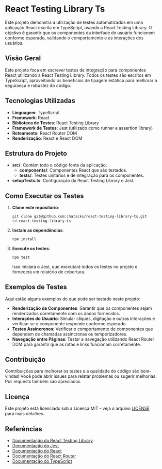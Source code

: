 # React Testing Library Ts

Este projeto demonstra a utilização de testes automatizados em uma aplicação React escrita em TypeScript, usando a React Testing Library. O objetivo é garantir que os componentes da interface do usuário funcionem conforme esperado, validando o comportamento e as interações dos usuários.

## Visão Geral

Este projeto foca em escrever testes de integração para componentes React utilizando a React Testing Library. Todos os testes são escritos em TypeScript, aproveitando os benefícios de tipagem estática para melhorar a segurança e robustez do código.

## Tecnologias Utilizadas

- **Linguagem**: TypeScript
- **Framework**: React
- **Biblioteca de Testes**: React Testing Library
- **Framework de Testes**: Jest (utilizado como runner e assertion library)
- **Roteamento**: React Router DOM
- **Renderização**: React e React DOM

## Estrutura do Projeto

- **src/**: Contém todo o código fonte da aplicação.
  - **components/**: Componentes React que são testados.
  - **tests/**: Testes unitários e de integração para os componentes.
- **setupTests.ts**: Configuração da React Testing Library e Jest.

## Como Executar os Testes

1. **Clone este repositório**:

   ```bash
   git clone git@github.com:chatacks/react-testing-library-ts.git
   cd react-testing-library-ts
   ```

2. **Instale as dependências**:

   ```bash
   npm install
   ```

3. **Execute os testes**:

   ```bash
   npm test
   ```

   Isso iniciará o Jest, que executará todos os testes no projeto e fornecerá um relatório de cobertura.

## Exemplos de Testes

Aqui estão alguns exemplos do que pode ser testado neste projeto:

- **Renderização de Componentes**: Garantir que os componentes sejam renderizados corretamente com os dados fornecidos.
- **Interações do Usuário**: Simular cliques, digitação e outras interações e verificar se o componente responde conforme esperado.
- **Testes Assíncronos**: Verificar o comportamento de componentes que dependem de chamadas assíncronas ou temporizadores.
- **Navegação entre Páginas**: Testar a navegação utilizando React Router DOM para garantir que as rotas e links funcionam corretamente.

## Contribuição

Contribuições para melhorar os testes e a qualidade do código são bem-vindas! Você pode abrir issues para relatar problemas ou sugerir melhorias. Pull requests também são apreciados.

## Licença

Este projeto está licenciado sob a Licença MIT - veja o arquivo [LICENSE](LICENSE) para mais detalhes.

## Referências

- [Documentação do React Testing Library](https://testing-library.com/docs/react-testing-library/intro/)
- [Documentação do Jest](https://jestjs.io/)
- [Documentação do React](https://reactjs.org/)
- [Documentação do React Router](https://reactrouter.com/)
- [Documentação do TypeScript](https://www.typescriptlang.org/)
